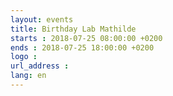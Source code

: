 ```yaml
---
layout: events
title: Birthday Lab Mathilde
starts : 2018-07-25 08:00:00 +0200
ends : 2018-07-25 18:00:00 +0200
logo :
url_address :
lang: en
---
```

